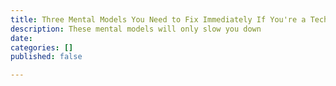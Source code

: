 ```yaml
---
title: Three Mental Models You Need to Fix Immediately If You're a Technical Founder
description: These mental models will only slow you down
date: 
categories: []
published: false

---
```

